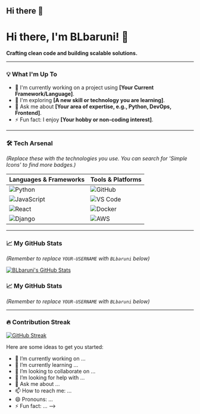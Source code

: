 ## Hi there 👋
# Hi there, I'm BLbaruni! 👋

**Crafting clean code and building scalable solutions.**

---

### 💡 What I'm Up To
* 🔭 I'm currently working on a project using **[Your Current Framework/Language]**.
* 🌱 I'm exploring **[A new skill or technology you are learning]**.
* 💬 Ask me about **[Your area of expertise, e.g., Python, DevOps, Frontend]**.
* ⚡ Fun fact: I enjoy **[Your hobby or non-coding interest]**.

---

### 🛠️ Tech Arsenal
*(Replace these with the technologies you use. You can search for 'Simple Icons' to find more badges.)*

| Languages & Frameworks | Tools & Platforms |
| :--- | :--- |
| ![Python](https://img.shields.io/badge/Python-3776AB?style=for-the-badge&logo=python&logoColor=white) | ![GitHub](https://img.shields.io/badge/GitHub-100000?style=for-the-badge&logo=github&logoColor=white) |
| ![JavaScript](https://img.shields.io/badge/JavaScript-F7DF1E?style=for-the-badge&logo=javascript&logoColor=black) | ![VS Code](https://img.shields.io/badge/VS%20Code-007ACC?style=for-the-badge&logo=visual%20studio%20code&logoColor=white) |
| ![React](https://img.shields.io/badge/React-61DAFB?style=for-the-badge&logo=react&logoColor=black) | ![Docker](https://img.shields.io/badge/Docker-2496ED?style=for-the-badge&logo=docker&logoColor=white) |
| ![Django](https://img.shields.io/badge/Django-092E20?style=for-the-badge&logo=django&logoColor=white) | ![AWS](https://img.shields.io/badge/AWS-232F3E?style=for-the-badge&logo=amazon-aws&logoColor=white) |

---

### 📈 My GitHub Stats
*(Remember to replace `YOUR-USERNAME` with `BLbaruni` below)*

[![BLbaruni's GitHub Stats](https://github-readme-stats.vercel.app/api?username=BLbaruni&show_icons=true&theme=dark)](https://github.com/BLbaruni)

### 📈 My GitHub Stats
*(Remember to replace `YOUR-USERNAME` with `BLbaruni` below)*

---

### 🔥 Contribution Streak

[![GitHub Streak](https://github-readme-streak-stats.herokuapp.com/?user=BLbaruni&theme=dark&hide_border=true&border_radius=4.5)](https://github.com/BLbaruni)

Here are some ideas to get you started:

- 🔭 I’m currently working on ...
- 🌱 I’m currently learning ...
- 👯 I’m looking to collaborate on ...
- 🤔 I’m looking for help with ...
- 💬 Ask me about ...
- 📫 How to reach me: ...
- 😄 Pronouns: ...
- ⚡ Fun fact: ...
-->

